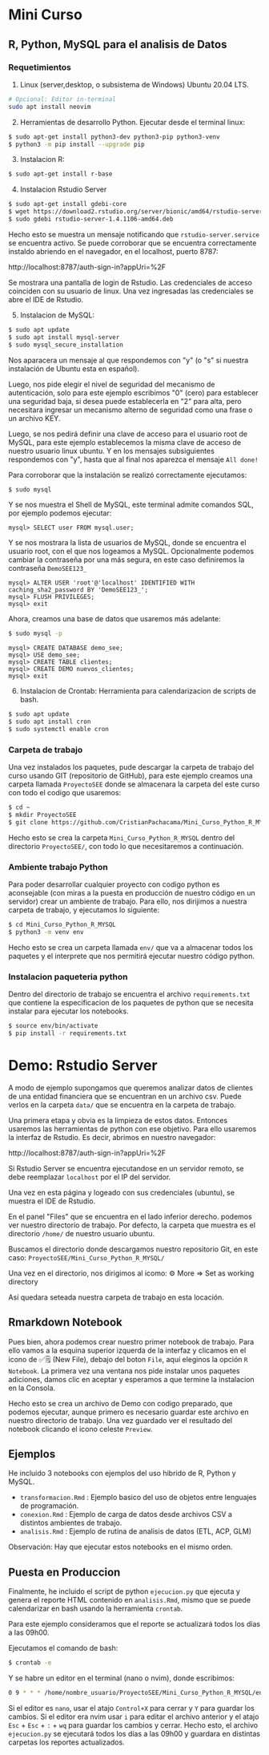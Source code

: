 # Mini Curso
## R, Python, MySQL para el analisis de Datos

### Requetimientos

1. Linux (server,desktop, o subsistema de Windows) Ubuntu 20.04 LTS.

```bash
# Opcional: Editor in-terminal
sudo apt install neovim
```

2. Herramientas de desarrollo Python. Ejecutar desde el terminal linux:

```bash
$ sudo apt-get install python3-dev python3-pip python3-venv
$ python3 -m pip install --upgrade pip
```

3. Instalacion R:

```bash
$ sudo apt-get install r-base
```

4. Instalacion Rstudio Server

```bash
$ sudo apt-get install gdebi-core
$ wget https://download2.rstudio.org/server/bionic/amd64/rstudio-server-1.4.1106-amd64.deb
$ sudo gdebi rstudio-server-1.4.1106-amd64.deb
```

Hecho esto se muestra un mensaje notificando que `rstudio-server.service` se encuentra activo. Se puede corroborar que se encuentra correctamente instaldo abriendo en el navegador, en el localhost, puerto 8787:

http://localhost:8787/auth-sign-in?appUri=%2F

Se mostrara una pantalla de login de Rstudio. Las credenciales de acceso coinciden con su usuario de linux. Una vez ingresadas las credenciales se abre el IDE de Rstudio.

5. Instalacion de MySQL:

```bash
$ sudo apt update
$ sudo apt install mysql-server
$ sudo mysql_secure_installation
```

Nos aparacera un mensaje al que respondemos con "y" (o "s" si nuestra instalación de Ubuntu esta en español).

Luego, nos pide elegir el nivel de seguridad del mecanismo de autenticación, solo para este ejemplo escribimos "0" (cero) para establecer una seguridad baja, si desea puede establecerla en "2" para alta, pero necesitara ingresar un mecanismo alterno de seguridad como una frase o un archivo KEY. 

Luego, se nos pedirá definir una clave de acceso para el usuario root de MySQL, para este ejemplo establecemos la misma clave de acceso de nuestro usuario linux ubuntu. Y en los mensajes subsiguientes respondemos con "y", hasta que al final nos aparezca el mensaje `All done!`

Para corroborar que la instalación se realizó correctamente ejecutamos:

```bash
$ sudo mysql
```

Y se nos muestra el Shell de MySQL, este terminal admite comandos SQL, por ejemplo podemos ejecutar:

```mysql
mysql> SELECT user FROM mysql.user;
```

Y se nos mostrara la lista de usuarios de MySQL, donde se encuentra el usuario root, con el que nos logeamos a MySQL. 
Opcionalmente podemos cambiar la contraseña por una más segura, en este caso definiremos la contraseña `DemoSEE123_`

```mysql
mysql> ALTER USER 'root'@'localhost' IDENTIFIED WITH caching_sha2_password BY 'DemoSEE123_';
mysql> FLUSH PRIVILEGES;
mysql> exit
```


Ahora, creamos una base de datos que usaremos más adelante:

```bash
$ sudo mysql -p
```

```mysql
mysql> CREATE DATABASE demo_see;
mysql> USE demo_see;
mysql> CREATE TABLE clientes;
mysql> CREATE DEMO nuevos_clientes;
mysql> exit
```



6. Instalacion de Crontab: Herramienta para calendarizacion de scripts de bash.

```bash
$ sudo apt update
$ sudo apt install cron
$ sudo systemctl enable cron
```


### Carpeta de trabajo

Una vez instalados los paquetes, pude descargar la carpeta de trabajo del curso usando GIT (repositorio de GitHub), para este ejemplo creamos una carpeta llamada `ProyectoSEE` donde se almacenara la carpeta del este curso con todo el codigo que usaremos:


```bash
$ cd ~
$ mkdir ProyectoSEE
$ git clone https://github.com/CristianPachacama/Mini_Curso_Python_R_MYSQL

```

Hecho esto se crea la carpeta `Mini_Curso_Python_R_MYSQL` dentro del directorio `ProyectoSEE/`, con todo lo que necesitaremos a continuación.


### Ambiente trabajo Python

Para poder desarrollar cualquier proyecto con codigo python es aconsejable (con miras a la puesta en producción de nuestro código en un servidor) crear un ambiente de trabajo. Para ello, nos dirijimos a nuestra carpeta de trabajo, y ejecutamos lo siguiente:

```bash
$ cd Mini_Curso_Python_R_MYSQL
$ python3 -m venv env
```

Hecho esto se crea un carpeta llamada `env/` que va a almacenar todos los paquetes y el interprete que nos permitirá ejecutar nuestro código python.


### Instalacion paqueteria python

Dentro del directorio de trabajo se encuentra el archivo `requirements.txt` que contiene la especificacion de los paquetes de python que se necesita instalar para ejecutar los notebooks.

```bash
$ source env/bin/activate
$ pip install -r requirements.txt
```



# Demo: Rstudio Server

A modo de ejemplo supongamos que queremos analizar datos de clientes de una entidad financiera que se encuentran en un archivo csv. Puede verlos en la carpeta `data/` que se encuentra en la carpeta de trabajo. 


Una primera etapa y obvia es la limpieza de estos datos. Entonces usaremos las herramientas de python con ese objetivo. Para ello usaremos la interfaz de Rstudio. Es decir, abrimos en nuestro navegador:

http://localhost:8787/auth-sign-in?appUri=%2F


Si Rstudio Server se encuentra ejecutandose en un servidor remoto, se debe reemplazar `localhost` por el IP del servidor.

Una vez en esta página y logeado con sus credenciales (ubuntu), se muestra el IDE de Rstudio.

En el panel "Files" que se encuentra en el lado inferior derecho. podemos ver nuestro directorio de trabajo. Por defecto, la carpeta que muestra es el directorio `/home/` de nuestro usuario ubuntu.

Buscamos el directorio donde descargamos nuestro repositorio Git, en este caso: `ProyectoSEE/Mini_Curso_Python_R_MYSQL/`

Una vez en el directorio, nos dirigimos al icomo:
 ⚙️ More => Set as working directory

 Así quedara seteada nuestra carpeta de trabajo en esta locación.


## Rmarkdown Notebook

Pues bien, ahora podemos crear nuestro primer notebook de trabajo. Para ello vamos a la esquina superior izquerda de la interfaz y clicamos en el icono de ✅🗒️ (New File), debajo del boton `File`, aquí eleginos la opción `R Notebook`. La primera vez una ventana nos pide instalar unos paquetes adiciones, damos clic en aceptar y esperamos a que termine la instalacion en la Consola.

Hecho esto se crea un archivo de Demo con codigo preparado, que podemos ejecutar, aunque primero es necesario guardar este archivo en nuestro directorio de trabajo. Una vez guardado ver el resultado del notebook clicando el icono celeste `Preview`.


## Ejemplos

He incluido 3 notebooks con ejemplos del uso hibrido de R, Python y MySQL.

- `transformacion.Rmd` : Ejemplo basico del uso de objetos entre lenguajes de programación.
- `conexion.Rmd` : Ejemplo de carga de datos desde archivos CSV a distintos ambientes de trabajo.
- `analisis.Rmd` : Ejemplo de rutina de analisis de datos (ETL, ACP, GLM)

Observación: Hay que ejecutar estos notebooks en el mismo orden.

## Puesta en Produccion

Finalmente, he incluido el script de python `ejecucion.py` que ejecuta y genera el reporte HTML contenido en `analisis.Rmd`, mismo que se puede calendarizar en bash usando la herramienta `crontab`.

Para este ejemplo consideramos que el reporte se actualizará todos los días a las 09h00.

Ejecutamos el comando de bash:

```bash
$ crontab -e
```

Y se habre un editor en el terminal (nano o nvim), donde escribimos:

```bash
0 9 * * * /home/nombre_usuario/ProyectoSEE/Mini_Curso_Python_R_MYSQL/env/bin/python /home/nombre_usuario/ProyectoSEE/Mini_Curso_Python_R_MYSQL/ejecucion.py
```

Si el editor es `nano`, usar el atajo `Control+X` para cerrar y `Y` para guardar los cambios. Si el editor era nvim usar `i` para editar el archivo anterior y el atajo `Esc` + `Esc` + `:` + `wq` para guardar los cambios y cerrar. Hecho esto, el archivo `ejecucion.py` se ejecutará todos los días a las 09h00 y guardara en distintas carpetas los reportes actualizados.





